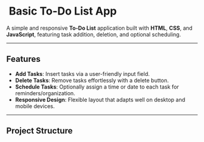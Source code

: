 # ​​ Basic To-Do List App

A simple and responsive **To-Do List** application built with **HTML**, **CSS**, and **JavaScript**, featuring task addition, deletion, and optional scheduling.

---

##  Features

- **Add Tasks**: Insert tasks via a user-friendly input field.
- **Delete Tasks**: Remove tasks effortlessly with a delete button.
- **Schedule Tasks**: Optionally assign a time or date to each task for reminders/organization.
- **Responsive Design**: Flexible layout that adapts well on desktop and mobile devices.

---

##  Project Structure

